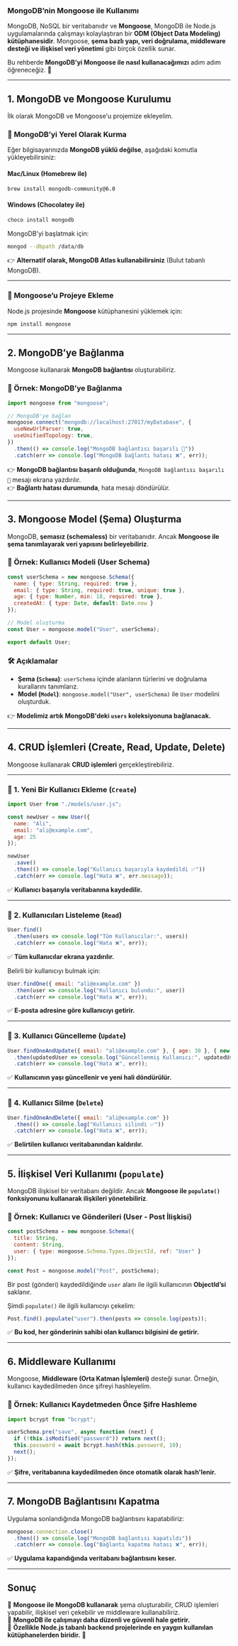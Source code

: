 ### **MongoDB’nin Mongoose ile Kullanımı**  

MongoDB, NoSQL bir veritabanıdır ve **Mongoose**, MongoDB ile Node.js uygulamalarında çalışmayı kolaylaştıran bir **ODM (Object Data Modeling) kütüphanesidir**. Mongoose, **şema bazlı yapı, veri doğrulama, middleware desteği ve ilişkisel veri yönetimi** gibi birçok özellik sunar.  

Bu rehberde **MongoDB’yi Mongoose ile nasıl kullanacağımızı** adım adım öğreneceğiz. 🚀  

---

## **1. MongoDB ve Mongoose Kurulumu**
İlk olarak MongoDB ve Mongoose'u projemize ekleyelim.

### **📌 MongoDB’yi Yerel Olarak Kurma**
Eğer bilgisayarınızda **MongoDB yüklü değilse**, aşağıdaki komutla yükleyebilirsiniz:

#### **Mac/Linux (Homebrew ile)**
```bash
brew install mongodb-community@6.0
```
#### **Windows (Chocolatey ile)**
```bash
choco install mongodb
```
MongoDB'yi başlatmak için:
```bash
mongod --dbpath /data/db
```

👉 **Alternatif olarak, MongoDB Atlas kullanabilirsiniz** (Bulut tabanlı MongoDB).

---

### **📌 Mongoose’u Projeye Ekleme**
Node.js projesinde **Mongoose** kütüphanesini yüklemek için:
```bash
npm install mongoose
```

---

## **2. MongoDB’ye Bağlanma**
Mongoose kullanarak **MongoDB bağlantısı** oluşturabiliriz.

### **📌 Örnek: MongoDB’ye Bağlanma**
```javascript
import mongoose from "mongoose";

// MongoDB'ye bağlan
mongoose.connect("mongodb://localhost:27017/myDatabase", {
  useNewUrlParser: true,
  useUnifiedTopology: true,
})
  .then(() => console.log("MongoDB bağlantısı başarılı 🚀"))
  .catch(err => console.log("MongoDB bağlantı hatası ❌", err));
```

👉 **MongoDB bağlantısı başarılı olduğunda**, `MongoDB bağlantısı başarılı 🚀` mesajı ekrana yazdırılır.  
👉 **Bağlantı hatası durumunda**, hata mesajı döndürülür.  

---

## **3. Mongoose Model (Şema) Oluşturma**
MongoDB, **şemasız (schemaless)** bir veritabanıdır. Ancak **Mongoose ile şema tanımlayarak veri yapısını belirleyebiliriz**.

### **📌 Örnek: Kullanıcı Modeli (User Schema)**
```javascript
const userSchema = new mongoose.Schema({
  name: { type: String, required: true },
  email: { type: String, required: true, unique: true },
  age: { type: Number, min: 18, required: true },
  createdAt: { type: Date, default: Date.now }
});

// Model oluşturma
const User = mongoose.model("User", userSchema);

export default User;
```

### **🛠 Açıklamalar**
- **Şema (`Schema`)**: `userSchema` içinde alanların türlerini ve doğrulama kurallarını tanımlarız.
- **Model (`Model`)**: `mongoose.model("User", userSchema)` ile `User` modelini oluşturduk.

👉 **Modelimiz artık MongoDB'deki `users` koleksiyonuna bağlanacak.**

---

## **4. CRUD İşlemleri (Create, Read, Update, Delete)**
Mongoose kullanarak **CRUD işlemleri** gerçekleştirebiliriz.

---

### **📌 1. Yeni Bir Kullanıcı Ekleme (`Create`)**
```javascript
import User from "./models/user.js";

const newUser = new User({
  name: "Ali",
  email: "ali@example.com",
  age: 25
});

newUser
  .save()
  .then(() => console.log("Kullanıcı başarıyla kaydedildi ✅"))
  .catch(err => console.log("Hata ❌", err.message));
```

✅ **Kullanıcı başarıyla veritabanına kaydedilir.**  

---

### **📌 2. Kullanıcıları Listeleme (`Read`)**
```javascript
User.find()
  .then(users => console.log("Tüm Kullanıcılar:", users))
  .catch(err => console.log("Hata ❌", err));
```
✅ **Tüm kullanıcılar ekrana yazdırılır.**  

Belirli bir kullanıcıyı bulmak için:
```javascript
User.findOne({ email: "ali@example.com" })
  .then(user => console.log("Kullanıcı bulundu:", user))
  .catch(err => console.log("Hata ❌", err));
```
✅ **E-posta adresine göre kullanıcıyı getirir.**

---

### **📌 3. Kullanıcı Güncelleme (`Update`)**
```javascript
User.findOneAndUpdate({ email: "ali@example.com" }, { age: 30 }, { new: true })
  .then(updatedUser => console.log("Güncellenmiş Kullanıcı:", updatedUser))
  .catch(err => console.log("Hata ❌", err));
```
✅ **Kullanıcının yaşı güncellenir ve yeni hali döndürülür.**

---

### **📌 4. Kullanıcı Silme (`Delete`)**
```javascript
User.findOneAndDelete({ email: "ali@example.com" })
  .then(() => console.log("Kullanıcı silindi ✅"))
  .catch(err => console.log("Hata ❌", err));
```
✅ **Belirtilen kullanıcı veritabanından kaldırılır.**  

---

## **5. İlişkisel Veri Kullanımı (`populate`)**
MongoDB ilişkisel bir veritabanı değildir. Ancak **Mongoose ile `populate()` fonksiyonunu kullanarak ilişkileri yönetebiliriz**.

### **📌 Örnek: Kullanıcı ve Gönderileri (User - Post İlişkisi)**
```javascript
const postSchema = new mongoose.Schema({
  title: String,
  content: String,
  user: { type: mongoose.Schema.Types.ObjectId, ref: "User" }
});

const Post = mongoose.model("Post", postSchema);
```
Bir post (gönderi) kaydedildiğinde `user` alanı ile ilgili kullanıcının **ObjectId’si** saklanır.

Şimdi `populate()` ile ilgili kullanıcıyı çekelim:
```javascript
Post.find().populate("user").then(posts => console.log(posts));
```
✅ **Bu kod, her gönderinin sahibi olan kullanıcı bilgisini de getirir.**  

---

## **6. Middleware Kullanımı**
Mongoose, **Middleware (Orta Katman İşlemleri)** desteği sunar. Örneğin, kullanıcı kaydedilmeden önce şifreyi hashleyelim.

### **📌 Örnek: Kullanıcı Kaydetmeden Önce Şifre Hashleme**
```javascript
import bcrypt from "bcrypt";

userSchema.pre("save", async function (next) {
  if (!this.isModified("password")) return next();
  this.password = await bcrypt.hash(this.password, 10);
  next();
});
```
✅ **Şifre, veritabanına kaydedilmeden önce otomatik olarak hash'lenir.**  

---

## **7. MongoDB Bağlantısını Kapatma**
Uygulama sonlandığında MongoDB bağlantısını kapatabiliriz:
```javascript
mongoose.connection.close()
  .then(() => console.log("MongoDB bağlantısı kapatıldı"))
  .catch(err => console.log("Bağlantı kapatma hatası ❌", err));
```
✅ **Uygulama kapandığında veritabanı bağlantısını keser.**

---

## **Sonuç**
🎯 **Mongoose ile MongoDB kullanarak** şema oluşturabilir, CRUD işlemleri yapabilir, ilişkisel veri çekebilir ve middleware kullanabiliriz.  
🎯 **MongoDB ile çalışmayı daha düzenli ve güvenli hale getirir.**  
🎯 **Özellikle Node.js tabanlı backend projelerinde en yaygın kullanılan kütüphanelerden biridir.** 🚀